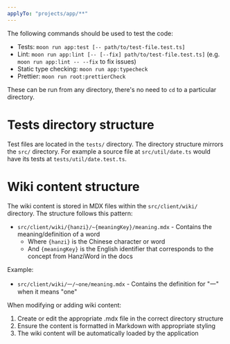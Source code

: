 ```yaml
---
applyTo: "projects/app/**"
---
```


The following commands should be used to test the code:

- Tests: `moon run app:test [-- path/to/test-file.test.ts]`
- Lint: `moon run app:lint [-- [--fix] path/to/test-file.test.ts]` (e.g.
  `moon run app:lint -- --fix` to fix issues)
- Static type checking: `moon run app:typecheck`
- Prettier: `moon run root:prettierCheck`

These can be run from any directory, there's no need to `cd` to a particular directory.

# Tests directory structure

Test files are located in the `tests/` directory. The directory structure mirrors the `src/`
directory. For example a source file at `src/util/date.ts` would have its tests at
`tests/util/date.test.ts`.

# Wiki content structure

The wiki content is stored in MDX files within the `src/client/wiki/` directory. The structure
follows this pattern:

- `src/client/wiki/{hanzi}/~{meaningKey}/meaning.mdx` - Contains the meaning/definition of a word
  - Where `{hanzi}` is the Chinese character or word
  - And `{meaningKey}` is the English identifier that corresponds to the concept from HanziWord in
    the docs

Example:

- `src/client/wiki/一/~one/meaning.mdx` - Contains the definition for "一" when it means "one"

When modifying or adding wiki content:

1. Create or edit the appropriate .mdx file in the correct directory structure
2. Ensure the content is formatted in Markdown with appropriate styling
3. The wiki content will be automatically loaded by the application
